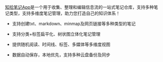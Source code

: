 
[知拾笔记App](https://github.com/KnowledgeCollector/KnowsNote/releases)是一个用于收集、整理和编辑信息流的一站式笔记仓库，支持多种笔记类型，支持多维度笔记管理，助力您打造自己的知识体系！

- 支持创建txt、markdown、minmap及网页链接等多种类型的笔记

- 支持分类+标签扁平化、树状图立体化笔记管理

- 提供随机阅读、时间线、标签、多媒体等多维度视图

- 数据自动保存，本地优先，支持多种云盘备份及同步

